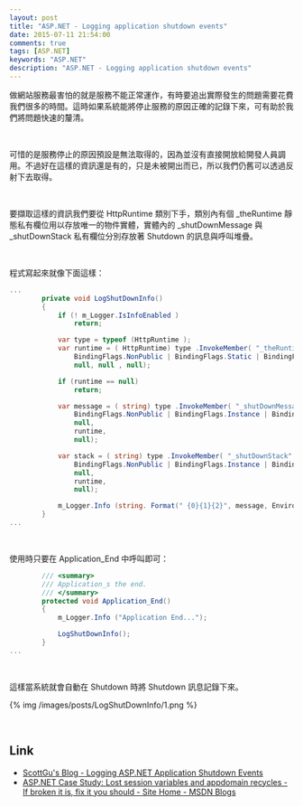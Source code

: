 ```yaml
---
layout: post
title: "ASP.NET - Logging application shutdown events"
date: 2015-07-11 21:54:00
comments: true
tags: [ASP.NET]
keywords: "ASP.NET"
description: "ASP.NET - Logging application shutdown events"
---
```


做網站服務最害怕的就是服務不能正常運作，有時要追出實際發生的問題需要花費我們很多的時間。這時如果系統能將停止服務的原因正確的記錄下來，可有助於我們將問題快速的釐清。  

<!-- More -->

<br/>


可惜的是服務停止的原因預設是無法取得的，因為並沒有直接開放給開發人員調用。不過好在這樣的資訊還是有的，只是未被開出而已，所以我們仍舊可以透過反射下去取得。  

<br/>

要擷取這樣的資訊我們要從 HttpRuntime 類別下手，類別內有個 _theRuntime 靜態私有欄位用以存放唯一的物件實體，實體內的 _shutDownMessage 與 _shutDownStack 私有欄位分別存放著 Shutdown 的訊息與呼叫堆疊。  

<br/>


程式寫起來就像下面這樣：  

```c#
...
        private void LogShutDownInfo()
        {
            if (! m_Logger.IsInfoEnabled )
                return;

            var type = typeof (HttpRuntime );
            var runtime = ( HttpRuntime) type .InvokeMember( "_theRuntime" ,
                BindingFlags.NonPublic | BindingFlags.Static | BindingFlags .GetField,
                null, null , null);

            if (runtime == null)
                return;

            var message = ( string) type .InvokeMember( "_shutDownMessage" ,
                BindingFlags.NonPublic | BindingFlags.Instance | BindingFlags .GetField,
                null,
                runtime,
                null);

            var stack = ( string) type .InvokeMember( "_shutDownStack" ,
                BindingFlags.NonPublic | BindingFlags.Instance | BindingFlags .GetField,
                null,
                runtime,
                null);

            m_Logger.Info (string. Format(" {0}{1}{2}", message, Environment .NewLine, stack));
        }
...
```

<br/>


使用時只要在 Application_End 中呼叫即可：  

```c#
        /// <summary>
        /// Application_s the end.
        /// </summary>
        protected void Application_End()
        {
            m_Logger.Info ("Application End...");

            LogShutDownInfo();
        }
...
```

<br/>


這樣當系統就會自動在 Shutdown 時將 Shutdown 訊息記錄下來。  

{% img /images/posts/LogShutDownInfo/1.png %}

<br/>

Link
----
* [ScottGu's Blog - Logging ASP.NET Application Shutdown Events](http://weblogs.asp.net/scottgu/433194)
* [ASP.NET Case Study: Lost session variables and appdomain recycles - If broken it is, fix it you should - Site Home - MSDN Blogs](http://blogs.msdn.com/b/tess/archive/2006/08/02/asp-net-case-study-lost-session-variables-and-appdomain-recycles.aspx)

